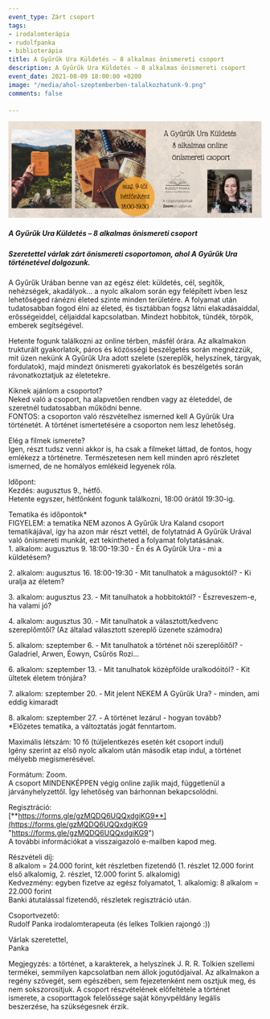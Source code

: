 ```yaml
---
event_type: Zárt csoport
tags:
- irodalomterápia
- rudolfpanka
- biblioterápia
title: A Gyűrűk Ura Küldetés – 8 alkalmas önismereti csoport
description: A Gyűrűk Ura Küldetés – 8 alkalmas önismereti csoport
event_date: 2021-08-09 18:00:00 +0200
image: "/media/ahol-szeptemberben-talalkozhatunk-9.png"
comments: false

---
```

![](/media/ahol-szeptemberben-talalkozhatunk-9.png)

##### **A Gyűrűk Ura Küldetés – 8 alkalmas önismereti csoport**

##### Szeretettel várlak zárt önismereti csoportomon, ahol A Gyűrűk Ura történetével dolgozunk.

A Gyűrűk Urában benne van az egész élet: küldetés, cél, segítők, nehézségek, akadályok… a nyolc alkalom során egy felépített ívben lesz lehetőséged ránézni életed szinte minden területére. A folyamat után tudatosabban fogod élni az életed, és tisztábban fogsz látni elakadásaiddal, erősségeiddel, céljaiddal kapcsolatban. Mindezt hobbitok, tündék, törpök, emberek segítségével.

Hetente fogunk találkozni az online térben, másfél órára. Az alkalmakon trukturált gyakorlatok, páros és közösségi beszélgetés során megnézzük, mit üzen nekünk A Gyűrűk Ura adott szelete (szereplők, helyszínek, tárgyak, fordulatok), majd mindezt önismereti gyakorlatok és beszélgetés során rávonatkoztatjuk az életetekre.

Kiknek ajánlom a csoportot?  
Neked való a csoport, ha alapvetően rendben vagy az életeddel, de szeretnél tudatosabban működni benne.  
FONTOS: a csoporton való részvételhez ismerned kell A Gyűrűk Ura történetét. A történet ismertetésére a csoporton nem lesz lehetőség.

Elég a filmek ismerete?  
Igen, részt tudsz venni akkor is, ha csak a filmeket láttad, de fontos, hogy emlékezz a történetre. Természetesen nem kell minden apró részletet ismerned, de ne homályos emlékeid legyenek róla.

Időpont:  
Kezdés: augusztus 9., hétfő.  
Hetente egyszer, hétfőnként fogunk találkozni, 18:00 órától 19:30-ig.

Tematika és időpontok*  
FIGYELEM: a tematika NEM azonos A Gyűrűk Ura Kaland csoport tematikájával, így ha azon már részt vettél, de folytatnád A Gyűrűk Urával való önismereti munkát, ezt tekintheted a folyamat folytatásának.  
1\.	alkalom: augusztus 9. 18:00-19:30 - Én és A Gyűrűk Ura - mi a küldetésem?

2\.	alkalom: augusztus 16. 18:00-19:30 - Mit tanulhatok a mágusoktól? - Ki uralja az életem?

3\.	alkalom: augusztus 23. - Mit tanulhatok a hobbitoktól? - Észreveszem-e, ha valami jó?

4\.	alkalom: augusztus 30. - Mit tanulhatok a választott/kedvenc szereplőmtől? (Az általad választott szereplő üzenete számodra)

5\.	alkalom: szeptember 6. - Mit tanulhatok a történet női szereplőitől? - Galadriel, Arwen, Éowyn, Csűrös Rozi...

6\.	alkalom: szeptember 13. - Mit tanulhatok középfölde uralkodóitól? - Kit ültetek életem trónjára?

7\.	alkalom: szeptember 20. - Mit jelent NEKEM A Gyűrűk Ura? - minden, ami eddig kimaradt

8\.	alkalom: szeptember 27. - A történet lezárul - hogyan tovább?  
\*Előzetes tematika, a változtatás jogát fenntartom.

Maximális létszám: 10 fő (túljelentkezés esetén két csoport indul)  
Igény szerint az első nyolc alkalom után második etap indul, a történet mélyebb megismerésével.

Formátum: Zoom.  
A csoport MINDENKÉPPEN végig online zajlik majd, függetlenül a járványhelyzettől. Így lehetőség van bárhonnan bekapcsolódni.

Regisztráció:  
[**https://forms.gle/gzMQDQ6UQQxdgiKG9**](https://forms.gle/gzMQDQ6UQQxdgiKG9 "https://forms.gle/gzMQDQ6UQQxdgiKG9")  
A további információkat a visszaigazoló e-mailben kapod meg.

Részvételi díj:  
8 alkalom = 24.000 forint, két részletben fizetendő (1. részlet 12.000 forint első alkalomig, 2. részlet, 12.000 forint 5. alkalomig)  
Kedvezmény: egyben fizetve az egész folyamatot, 1. alkalomig: 8 alkalom = 22.000 forint  
Banki átutalással fizetendő, részletek regisztráció után.

Csoportvezető:  
Rudolf Panka irodalomterapeuta (és lelkes Tolkien rajongó :))

Várlak szeretettel,  
Panka

Megjegyzés: a történet, a karakterek, a helyszínek J. R. R. Tolkien szellemi termékei, semmilyen kapcsolatban nem állok jogutódjaival. Az alkalmakon a regény szövegét, sem egészében, sem fejezetenként nem osztjuk meg, és nem sokszorosítjuk. A csoport részvételének előfeltétele a történet ismerete, a csoporttagok felelőssége saját könyvpéldány legális beszerzése, ha szükségesnek érzik.